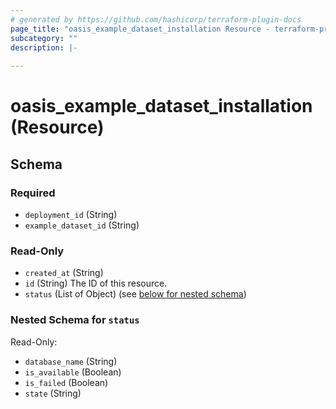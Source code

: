 ```yaml
---
# generated by https://github.com/hashicorp/terraform-plugin-docs
page_title: "oasis_example_dataset_installation Resource - terraform-provider-oasis"
subcategory: ""
description: |-
  
---
```


# oasis_example_dataset_installation (Resource)





<!-- schema generated by tfplugindocs -->
## Schema

### Required

- `deployment_id` (String)
- `example_dataset_id` (String)

### Read-Only

- `created_at` (String)
- `id` (String) The ID of this resource.
- `status` (List of Object) (see [below for nested schema](#nestedatt--status))

<a id="nestedatt--status"></a>
### Nested Schema for `status`

Read-Only:

- `database_name` (String)
- `is_available` (Boolean)
- `is_failed` (Boolean)
- `state` (String)


